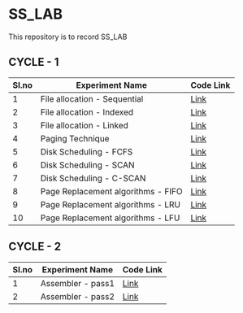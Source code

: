 # SS_LAB
This repository is to record SS_LAB

## CYCLE - 1
|SI.no | Experiment Name | Code Link |
|---|-----|----|
| 1 | File allocation - Sequential| [Link](https://github.com/edwineas/SS_LAB/blob/main/exp1_1.c) |
| 2 | File allocation - Indexed | [Link](https://github.com/edwineas/SS_LAB/blob/main/exp1_2.c) |
| 3 | File allocation - Linked | [Link](https://github.com/edwineas/SS_LAB/blob/main/exp1_3.c) |
| 4 | Paging Technique | [Link](https://github.com/edwineas/SS_LAB/blob/main/exp2.c) |
| 5 | Disk Scheduling - FCFS | [Link](https://github.com/edwineas/SS_LAB/blob/main/exp3_1.c) |
| 6 | Disk Scheduling - SCAN | [Link](https://github.com/edwineas/SS_LAB/blob/main/exp3_2.c) |
| 7 | Disk Scheduling - C-SCAN | [Link](https://github.com/edwineas/SS_LAB/blob/main/exp3_3.c) |
| 8 | Page Replacement algorithms - FIFO | [Link](https://github.com/edwineas/SS_LAB/blob/main/exp4_1.c) |
| 9 | Page Replacement algorithms - LRU | [Link](https://github.com/edwineas/SS_LAB/blob/main/exp4_2.c) |
| 10 | Page Replacement algorithms - LFU | [Link](https://github.com/edwineas/SS_LAB/blob/main/exp4_3.c) |

## CYCLE - 2
|SI.no | Experiment Name | Code Link |
|---|-----|----|
| 1 | Assembler - pass1 | [Link](https://github.com/edwineas/SS_LAB/blob/main/exp5_1.c) |
| 2 | Assembler - pass2 | [Link](https://github.com/edwineas/SS_LAB/blob/main/exp5_2.c) |
